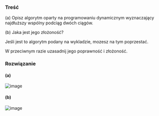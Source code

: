 ### Treść
(a) Opisz algorytm oparty na programowaniu dynamicznym wyznaczający najdłuższy wspólny podciąg dwóch ciągów.

(b) Jaka jest jego złożoność? 

Jeśli jest to algorytm podany na wykladzie, mozesz na tym poprzestać. 

W przeciwnym razie uzasadnij jego poprawność i złożoność.

### Rozwiązanie
#### (a) 
![image](https://user-images.githubusercontent.com/11476062/63684269-c60df400-c7fc-11e9-89e0-7c8b5b61b01e.png)

#### (b)
![image](https://user-images.githubusercontent.com/11476062/63684481-4d5b6780-c7fd-11e9-98c9-53fbd8d54d74.png)
